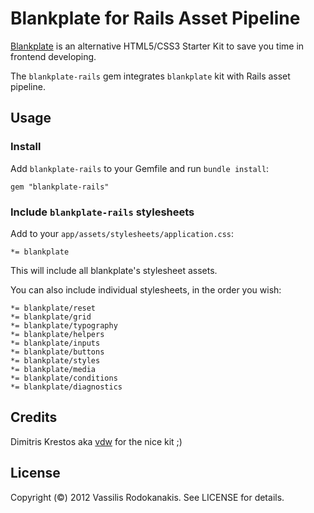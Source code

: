 # Blankplate for Rails Asset Pipeline

[Blankplate](https://bitbucket.org/vdw/blankplate) is an alternative HTML5/CSS3 Starter Kit to save you time in frontend developing.

The `blankplate-rails` gem integrates `blankplate` kit with Rails asset pipeline.

## Usage

### Install

Add `blankplate-rails` to your Gemfile and run `bundle install`:

    gem "blankplate-rails"

### Include `blankplate-rails` stylesheets

Add to your `app/assets/stylesheets/application.css`:

    *= blankplate

This will include all blankplate's stylesheet assets.

You can also include individual stylesheets, in the order you wish:

    *= blankplate/reset
    *= blankplate/grid
    *= blankplate/typography
    *= blankplate/helpers
    *= blankplate/inputs
    *= blankplate/buttons
    *= blankplate/styles
    *= blankplate/media
    *= blankplate/conditions
    *= blankplate/diagnostics

## Credits

Dimitris Krestos aka [vdw](https://github.com/vdw) for the nice kit ;)

## License

Copyright (©) 2012 Vassilis Rodokanakis. See LICENSE for details.